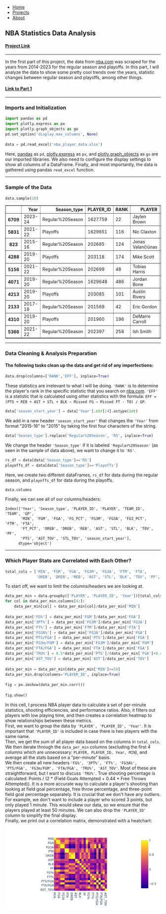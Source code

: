 - [Home](README.md)
- [Projects](projects.md)
- [About](about.md)

## NBA Statistics Data Analysis

#### [Project Link](./notebooks/NBADataAnalysis.ipynb)
---
In the first part of this project, the data from [nba.com](https://www.nba.com) was scraped for the years from 2014-2023 for the regular season and playoffs. In this part, I will analyze the data to show some pretty cool trends over the years, statistic changes between regular season and playoffs, among other things.

#### [Link to Part 1](NBAStatsScraping.md)

---

### Imports and Initialization
```python
import pandas as pd
import plotly.express as px
import plotly.graph_objects as go
pd.set_option('display.max_columns', None)

data = pd.read_excel('nba_player_data.xlsx')
```
Here, [pandas](https://pandas.pydata.org/) as ```pd```, [plotly.express](https://plotly.com/python/plotly-express/) as ```px```, and [plotly.graph_objects](https://plotly.com/python/graph-objects/) as ```go``` are our imported libraries. We also need to configure the display settings to show all columns of a DataFrame. Finally, and most importantly, the data is gathered using pandas ```read_excel``` function.

---

### Sample of the Data
```python
data.sample(10)
```

<div>
<table border="1" class="dataframe">
  <thead>
    <tr style="text-align: right;">
      <th></th>
      <th>Year</th>
      <th>Season_type</th>
      <th>PLAYER_ID</th>
      <th>RANK</th>
      <th>PLAYER</th>
      <th>TEAM_ID</th>
      <th>TEAM</th>
      <th>GP</th>
      <th>MIN</th>
      <th>FGM</th>
      <th>FGA</th>
      <th>FG_PCT</th>
      <th>FG3M</th>
      <th>FG3A</th>
      <th>FG3_PCT</th>
      <th>FTM</th>
      <th>FTA</th>
      <th>FT_PCT</th>
      <th>OREB</th>
      <th>DREB</th>
      <th>REB</th>
      <th>AST</th>
      <th>STL</th>
      <th>BLK</th>
      <th>TOV</th>
      <th>PF</th>
      <th>PTS</th>
      <th>EFF</th>
      <th>AST_TOV</th>
      <th>STL_TOV</th>
    </tr>
  </thead>
  <tbody>
    <tr>
      <th>6709</th>
      <td>2023-24</td>
      <td>Regular%20Season</td>
      <td>1627759</td>
      <td>22</td>
      <td>Jaylen Brown</td>
      <td>1610612738</td>
      <td>BOS</td>
      <td>70</td>
      <td>2343</td>
      <td>627</td>
      <td>1256</td>
      <td>0.499</td>
      <td>145</td>
      <td>410</td>
      <td>0.354</td>
      <td>211</td>
      <td>300</td>
      <td>0.703</td>
      <td>84</td>
      <td>303</td>
      <td>387</td>
      <td>249</td>
      <td>83</td>
      <td>37</td>
      <td>166</td>
      <td>185</td>
      <td>1610</td>
      <td>1482</td>
      <td>1.50</td>
      <td>0.50</td>
    </tr>
    <tr>
      <th>5831</th>
      <td>2021-22</td>
      <td>Playoffs</td>
      <td>1629651</td>
      <td>116</td>
      <td>Nic Claxton</td>
      <td>1610612751</td>
      <td>BKN</td>
      <td>4</td>
      <td>98</td>
      <td>19</td>
      <td>24</td>
      <td>0.792</td>
      <td>0</td>
      <td>0</td>
      <td>0.000</td>
      <td>4</td>
      <td>22</td>
      <td>0.182</td>
      <td>7</td>
      <td>18</td>
      <td>25</td>
      <td>6</td>
      <td>5</td>
      <td>9</td>
      <td>2</td>
      <td>6</td>
      <td>42</td>
      <td>62</td>
      <td>3.00</td>
      <td>2.50</td>
    </tr>
    <tr>
      <th>823</th>
      <td>2015-16</td>
      <td>Regular%20Season</td>
      <td>202685</td>
      <td>124</td>
      <td>Jonas Valančiūnas</td>
      <td>1610612761</td>
      <td>TOR</td>
      <td>60</td>
      <td>1557</td>
      <td>303</td>
      <td>536</td>
      <td>0.565</td>
      <td>0</td>
      <td>0</td>
      <td>0.000</td>
      <td>162</td>
      <td>213</td>
      <td>0.761</td>
      <td>184</td>
      <td>363</td>
      <td>547</td>
      <td>42</td>
      <td>25</td>
      <td>80</td>
      <td>85</td>
      <td>158</td>
      <td>768</td>
      <td>1093</td>
      <td>0.49</td>
      <td>0.29</td>
    </tr>
    <tr>
      <th>4288</th>
      <td>2019-20</td>
      <td>Playoffs</td>
      <td>203118</td>
      <td>174</td>
      <td>Mike Scott</td>
      <td>1610612755</td>
      <td>PHI</td>
      <td>4</td>
      <td>20</td>
      <td>1</td>
      <td>5</td>
      <td>0.200</td>
      <td>0</td>
      <td>2</td>
      <td>0.000</td>
      <td>4</td>
      <td>4</td>
      <td>1.000</td>
      <td>2</td>
      <td>6</td>
      <td>8</td>
      <td>1</td>
      <td>0</td>
      <td>0</td>
      <td>0</td>
      <td>2</td>
      <td>6</td>
      <td>11</td>
      <td>0.00</td>
      <td>0.00</td>
    </tr>
    <tr>
      <th>5156</th>
      <td>2021-22</td>
      <td>Regular%20Season</td>
      <td>202699</td>
      <td>48</td>
      <td>Tobias Harris</td>
      <td>1610612755</td>
      <td>PHI</td>
      <td>73</td>
      <td>2543</td>
      <td>493</td>
      <td>1022</td>
      <td>0.482</td>
      <td>101</td>
      <td>275</td>
      <td>0.367</td>
      <td>170</td>
      <td>202</td>
      <td>0.842</td>
      <td>77</td>
      <td>419</td>
      <td>496</td>
      <td>252</td>
      <td>47</td>
      <td>43</td>
      <td>116</td>
      <td>164</td>
      <td>1257</td>
      <td>1418</td>
      <td>2.17</td>
      <td>0.41</td>
    </tr>
    <tr>
      <th>4071</th>
      <td>2019-20</td>
      <td>Regular%20Season</td>
      <td>1629648</td>
      <td>486</td>
      <td>Jordan Bone</td>
      <td>1610612765</td>
      <td>DET</td>
      <td>10</td>
      <td>53</td>
      <td>5</td>
      <td>20</td>
      <td>0.250</td>
      <td>2</td>
      <td>10</td>
      <td>0.200</td>
      <td>0</td>
      <td>0</td>
      <td>0.000</td>
      <td>0</td>
      <td>4</td>
      <td>4</td>
      <td>8</td>
      <td>1</td>
      <td>0</td>
      <td>2</td>
      <td>6</td>
      <td>12</td>
      <td>8</td>
      <td>4.00</td>
      <td>0.50</td>
    </tr>
    <tr>
      <th>4213</th>
      <td>2019-20</td>
      <td>Playoffs</td>
      <td>203085</td>
      <td>101</td>
      <td>Austin Rivers</td>
      <td>1610612745</td>
      <td>HOU</td>
      <td>12</td>
      <td>211</td>
      <td>19</td>
      <td>61</td>
      <td>0.311</td>
      <td>9</td>
      <td>35</td>
      <td>0.257</td>
      <td>10</td>
      <td>13</td>
      <td>0.769</td>
      <td>2</td>
      <td>28</td>
      <td>30</td>
      <td>16</td>
      <td>7</td>
      <td>1</td>
      <td>8</td>
      <td>22</td>
      <td>57</td>
      <td>58</td>
      <td>2.00</td>
      <td>0.88</td>
    </tr>
    <tr>
      <th>2133</th>
      <td>2017-18</td>
      <td>Regular%20Season</td>
      <td>201569</td>
      <td>42</td>
      <td>Eric Gordon</td>
      <td>1610612745</td>
      <td>HOU</td>
      <td>69</td>
      <td>2154</td>
      <td>415</td>
      <td>970</td>
      <td>0.428</td>
      <td>218</td>
      <td>608</td>
      <td>0.359</td>
      <td>195</td>
      <td>241</td>
      <td>0.809</td>
      <td>25</td>
      <td>145</td>
      <td>170</td>
      <td>154</td>
      <td>44</td>
      <td>27</td>
      <td>130</td>
      <td>116</td>
      <td>1243</td>
      <td>907</td>
      <td>1.19</td>
      <td>0.34</td>
    </tr>
    <tr>
      <th>4310</th>
      <td>2019-20</td>
      <td>Playoffs</td>
      <td>201960</td>
      <td>196</td>
      <td>DeMarre Carroll</td>
      <td>1610612745</td>
      <td>HOU</td>
      <td>2</td>
      <td>6</td>
      <td>1</td>
      <td>2</td>
      <td>0.500</td>
      <td>0</td>
      <td>0</td>
      <td>0.000</td>
      <td>0</td>
      <td>0</td>
      <td>0.000</td>
      <td>0</td>
      <td>3</td>
      <td>3</td>
      <td>1</td>
      <td>0</td>
      <td>0</td>
      <td>0</td>
      <td>1</td>
      <td>2</td>
      <td>5</td>
      <td>0.00</td>
      <td>0.00</td>
    </tr>
    <tr>
      <th>5366</th>
      <td>2021-22</td>
      <td>Regular%20Season</td>
      <td>202397</td>
      <td>258</td>
      <td>Ish Smith</td>
      <td>1610612764</td>
      <td>WAS</td>
      <td>65</td>
      <td>1126</td>
      <td>185</td>
      <td>430</td>
      <td>0.430</td>
      <td>25</td>
      <td>67</td>
      <td>0.373</td>
      <td>15</td>
      <td>24</td>
      <td>0.625</td>
      <td>25</td>
      <td>115</td>
      <td>140</td>
      <td>244</td>
      <td>47</td>
      <td>23</td>
      <td>78</td>
      <td>78</td>
      <td>410</td>
      <td>532</td>
      <td>3.13</td>
      <td>0.60</td>
    </tr>
  </tbody>
</table>
</div>

---

### Data Cleaning & Analysis Preparation
#### The following tasks clean up the data and get rid of any imperfections:

```python
data.drop(columns=['RANK','EFF'], inplace=True)
```
These statistics are irrelevant to what I will be doing. ```'RANK'``` is to determine the player's rank in the specific statistic that you search on [nba.com](https://www.nba.com). ```'EFF'``` is a statistic that is calculated using other statistics with the formula: ```EFF = (PTS + REB + AST + STL + BLK − Missed FG − Missed FT - TO) / GP```.

```python
data['season_start_year'] = data['Year'].str[:4].astype(int)
```
We add in a new header ```'season_start_year'``` that changes the ```'Year'``` from format "2015-16" to "2015" by taking the first four characters of the string.

```python
data['Season_type'].replace('Regular%20Season', 'RS', inplace=True)
```
We change the header ```'Season_type'``` if it is labeled ```'Regular%20Season'``` (as seen in the sample of data above), we want to change it to ```'RS'```.

```python
rs_df = data[data['Season_type']=='RS']
playoffs_df = data[data['Season_type']=='Playoffs']
```
Here, we create two different dataFrames, ```rs_df``` for data during the regular season, and ```playoffs_df``` for data during the playoffs.

```python
data.columns
```
Finally, we can see all of our columns/headers:
    
    Index(['Year', 'Season_type', 'PLAYER_ID', 'PLAYER', 'TEAM_ID', 'TEAM', 'GP',
           'MIN', 'FGM', 'FGA', 'FG_PCT', 'FG3M', 'FG3A', 'FG3_PCT', 'FTM', 'FTA',
           'FT_PCT', 'OREB', 'DREB', 'REB', 'AST', 'STL', 'BLK', 'TOV', 'PF',
           'PTS', 'AST_TOV', 'STL_TOV', 'season_start_year'],
          dtype='object')

---

### Which Player Stats are Correlated with Each Other?

```python
total_cols = ['MIN', 'FGM', 'FGA', 'FG3M', 'FG3A', 'FTM', 'FTA',
              'OREB', 'DREB', 'REB', 'AST', 'STL', 'BLK', 'TOV', 'PF', 'PTS']
```

To start off, we want to limit the columns/headers we are looking at.

```python
data_per_min = data.groupby(['PLAYER', 'PLAYER_ID', 'Year'])[total_cols].sum().reset_index()
for col in data_per_min.columns[4:]:
    data_per_min[col] = data_per_min[col]/data_per_min['MIN']

data_per_min['FG%'] = data_per_min['FGM']/data_per_min['FGA']
data_per_min['3PT%'] = data_per_min['FG3M']/data_per_min['FG3A']
data_per_min['FT%'] = data_per_min['FTM']/data_per_min['FTA']
data_per_min['FG3A%'] = data_per_min['FG3A']/data_per_min['FGA']
data_per_min['PTS/FGA'] = data_per_min['PTS']/data_per_min['FGA']
data_per_min['FG3m/FGM'] = data_per_min['FG3M']/data_per_min['FGM']
data_per_min['FTA/FGA'] = data_per_min['FTA']/data_per_min['FGA']
data_per_min['TRU%'] = 0.5*data_per_min['PTS']/(data_per_min['FGA']+0.475*data_per_min['FTA'])
data_per_min['AST_TOV'] = data_per_min['AST']/data_per_min['TOV']

data_per_min = data_per_min[data_per_min['MIN']>=50]
data_per_min.drop(columns='PLAYER_ID', inplace=True)

fig = px.imshow(data_per_min.corr())

fig.show()
```  
  In this cell, I process NBA player data to calculate a set of per-minute statistics, shooting efficiencies, and performance ratios. Also, it filters out players with low playing time, and then creates a correlation heatmap to show relationships between these metrics.  
  First, we want to group the data by ```'PLAYER', 'PLAYER_ID', 'Year'```. It is important that ```'PLAYER_ID'``` is included in case there is two players with the same name.  
  Then, we get the sum of all player data based on the columns in ```total_cols```. We then iterate through the ```data_per_min``` columns (excluding the first 4 columns which are unnecessary: ```PLAYER, PLAYER_ID, Year, MIN```), and average all the stats based on a "per-minute" basis.  
  We then create all new headers ```'FG%', '3PT%', 'FT%', 'FG3A%', 'PTS/FGA', 'FG3m/FGM', 'FTA/FGA', 'TRU%', 'AST_TOV'```. Most of these are straightforward, but I want to discuss ```'TRU%'```. True shooting percentage is calculated: Points / (2 * (Field Goals Attempted + 0.44 * Free Throws Attempted)). It is a more accurate way to calculate a player's shooting than looking at field goal percentage, free throw percentage, and three-point field goal percentage separately.
  It is crucial that we don't have any outliers. For example, we don't want to include a player who scored 3 points, but only played 1 minute. This would skew our data, so we ensure that the players played at least 50 minutes. We can also drop the ```'PLAYER_ID'``` column to simplify the final display.  
  Finally, we print out a correlation matrix, demonstrated with a heatchart:
![](./assets/img/NBADataAnalysis_11_1.png)
